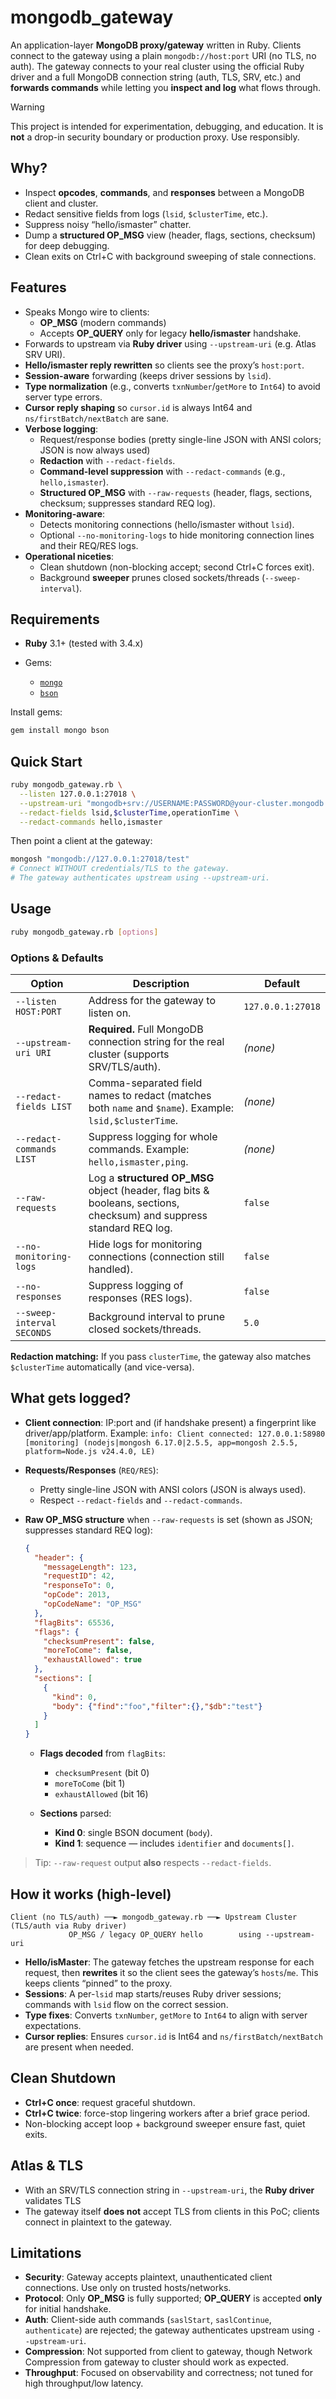 # mongodb_gateway

An application-layer **MongoDB proxy/gateway** written in Ruby.
Clients connect to the gateway using a plain `mongodb://host:port` URI (no TLS, no auth).
The gateway connects to your real cluster using the official Ruby driver and a full MongoDB connection string (auth, TLS, SRV, etc.) and **forwards commands** while letting you **inspect and log** what flows through.

> [!WARNING]
> This project is intended for experimentation, debugging, and education.
> It is **not** a drop-in security boundary or production proxy. Use responsibly.

## Why?

* Inspect **opcodes**, **commands**, and **responses** between a MongoDB client and cluster.
* Redact sensitive fields from logs (`lsid`, `$clusterTime`, etc.).
* Suppress noisy “hello/ismaster” chatter.
* Dump a **structured OP_MSG** view (header, flags, sections, checksum) for deep debugging.
* Clean exits on Ctrl+C with background sweeping of stale connections.

## Features

* Speaks Mongo wire to clients:
  * **OP_MSG** (modern commands)
  * Accepts **OP_QUERY** only for legacy **hello/ismaster** handshake.
* Forwards to upstream via **Ruby driver** using `--upstream-uri` (e.g. Atlas SRV URI).
* **Hello/ismaster reply rewritten** so clients see the proxy’s `host:port`.
* **Session-aware** forwarding (keeps driver sessions by `lsid`).
* **Type normalization** (e.g., converts `txnNumber`/`getMore` to `Int64`) to avoid server type errors.
* **Cursor reply shaping** so `cursor.id` is always Int64 and `ns/firstBatch/nextBatch` are sane.
* **Verbose logging**:
  * Request/response bodies (pretty single-line JSON with ANSI colors; JSON is now always used)
  * **Redaction** with `--redact-fields`.
  * **Command-level suppression** with `--redact-commands` (e.g., `hello,ismaster`).
  * **Structured OP_MSG** with `--raw-requests` (header, flags, sections, checksum; suppresses standard REQ log).
* **Monitoring-aware**:
  * Detects monitoring connections (hello/ismaster without `lsid`).
  * Optional `--no-monitoring-logs` to hide monitoring connection lines and their REQ/RES logs.
* **Operational niceties**:
  * Clean shutdown (non-blocking accept; second Ctrl+C forces exit).
  * Background **sweeper** prunes closed sockets/threads (`--sweep-interval`).

## Requirements

* **Ruby** 3.1+ (tested with 3.4.x)
* Gems:

  * [`mongo`](https://rubygems.org/gems/mongo)
  * [`bson`](https://rubygems.org/gems/bson)

Install gems:

```bash
gem install mongo bson
```

## Quick Start

```bash
ruby mongodb_gateway.rb \
  --listen 127.0.0.1:27018 \
  --upstream-uri "mongodb+srv://USERNAME:PASSWORD@your-cluster.mongodb.net/?retryWrites=true&w=majority" \
  --redact-fields lsid,$clusterTime,operationTime \
  --redact-commands hello,ismaster
```

Then point a client at the gateway:

```bash
mongosh "mongodb://127.0.0.1:27018/test"
# Connect WITHOUT credentials/TLS to the gateway.
# The gateway authenticates upstream using --upstream-uri.
```

## Usage

```bash
ruby mongodb_gateway.rb [options]
```

### Options & Defaults

| Option                     | Description                                                                                            | Default           |
| -------------------------- | ------------------------------------------------------------------------------------------------------ | ----------------- |
| `--listen HOST:PORT`       | Address for the gateway to listen on.                                                                  | `127.0.0.1:27018` |
| `--upstream-uri URI`       | **Required.** Full MongoDB connection string for the real cluster (supports SRV/TLS/auth).             | *(none)*          |
| `--redact-fields LIST`     | Comma-separated field names to redact (matches both `name` and `$name`). Example: `lsid,$clusterTime`. | *(none)*          |
| `--redact-commands LIST`   | Suppress logging for whole commands. Example: `hello,ismaster,ping`.                                   | *(none)*          |
| `--raw-requests`           | Log a **structured OP_MSG** object (header, flag bits & booleans, sections, checksum) and suppress standard REQ log. | `false`           |
| `--no-monitoring-logs`     | Hide logs for monitoring connections (connection still handled).                                       | `false`           |
| `--no-responses`           | Suppress logging of responses (RES logs).                                                              | `false`           |
| `--sweep-interval SECONDS` | Background interval to prune closed sockets/threads.                                                   | `5.0`             |

**Redaction matching:**
If you pass `clusterTime`, the gateway also matches `$clusterTime` automatically (and vice-versa).

## What gets logged?

* **Client connection**: IP\:port and (if handshake present) a fingerprint like driver/app/platform.
  Example:
  `info: Client connected: 127.0.0.1:58980 [monitoring] (nodejs|mongosh 6.17.0|2.5.5, app=mongosh 2.5.5, platform=Node.js v24.4.0, LE)`

* **Requests/Responses** (`REQ/RES`):
  * Pretty single-line JSON with ANSI colors (JSON is always used).
  * Respect `--redact-fields` and `--redact-commands`.
* **Raw OP_MSG structure** when `--raw-requests` is set (shown as JSON; suppresses standard REQ log):

  ```json
  {
    "header": {
      "messageLength": 123,
      "requestID": 42,
      "responseTo": 0,
      "opCode": 2013,
      "opCodeName": "OP_MSG"
    },
    "flagBits": 65536,
    "flags": {
      "checksumPresent": false,
      "moreToCome": false,
      "exhaustAllowed": true
    },
    "sections": [
      {
        "kind": 0,
        "body": {"find":"foo","filter":{},"$db":"test"}
      }
    ]
  }
  ```

  * **Flags decoded** from `flagBits`:

    * `checksumPresent` (bit 0)
    * `moreToCome` (bit 1)
    * `exhaustAllowed` (bit 16)
  * **Sections** parsed:

    * **Kind 0**: single BSON document (`body`).
    * **Kind 1**: sequence — includes `identifier` and `documents[]`.

> Tip: `--raw-request` output **also** respects `--redact-fields`.

## How it works (high-level)

```
Client (no TLS/auth) ──► mongodb_gateway.rb ──► Upstream Cluster (TLS/auth via Ruby driver)
             OP_MSG / legacy OP_QUERY hello        using --upstream-uri
```

* **Hello/isMaster**: The gateway fetches the upstream response for each request, then **rewrites** it so the client sees the gateway’s `hosts`/`me`. This keeps clients “pinned” to the proxy.
* **Sessions**: A per-`lsid` map starts/reuses Ruby driver sessions; commands with `lsid` flow on the correct session.
* **Type fixes**: Converts `txnNumber`, `getMore` to `Int64` to align with server expectations.
* **Cursor replies**: Ensures `cursor.id` is Int64 and `ns/firstBatch/nextBatch` are present when needed.

## Clean Shutdown

* **Ctrl+C once**: request graceful shutdown.
* **Ctrl+C twice**: force-stop lingering workers after a brief grace period.
* Non-blocking accept loop + background sweeper ensure fast, quiet exits.

## Atlas & TLS

* With an SRV/TLS connection string in `--upstream-uri`, the **Ruby driver** validates TLS
* The gateway itself **does not** accept TLS from clients in this PoC; clients connect in plaintext to the gateway.

## Limitations

* **Security**: Gateway accepts plaintext, unauthenticated client connections. Use only on trusted hosts/networks.
* **Protocol**: Only **OP\_MSG** is fully supported; **OP\_QUERY** is accepted **only** for initial handshake.
* **Auth**: Client-side auth commands (`saslStart`, `saslContinue`, `authenticate`) are rejected; the gateway authenticates upstream using `--upstream-uri`.
* **Compression**: Not supported from client to gateway, though Network Compression from gateway to cluster should work as expected.
* **Throughput**: Focused on observability and correctness; not tuned for high throughput/low latency.